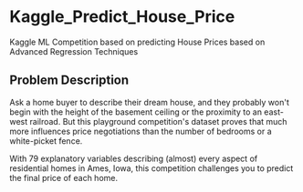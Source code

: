 # Kaggle_Predict_House_Price
Kaggle ML Competition based on predicting House Prices based on Advanced Regression Techniques </br >
## Problem Description
Ask a home buyer to describe their dream house, and they probably won't begin with the height of the basement ceiling or the proximity to an east-west railroad. But this playground competition's dataset proves that much more influences price negotiations than the number of bedrooms or a white-picket fence.</br>

With 79 explanatory variables describing (almost) every aspect of residential homes in Ames, Iowa, this competition challenges you to predict the final price of each home.</br>


